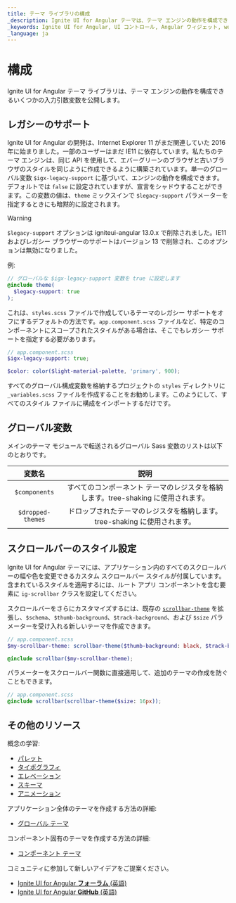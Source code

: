 ```yaml
---
title: テーマ ライブラリの構成
_description: Ignite UI for Angular テーマは、テーマ エンジンの動作を構成できるいくつかのグローバル変数を提供します。
_keywords: Ignite UI for Angular, UI コントロール, Angular ウィジェット, web ウィジェット, UI ウィジェット, Angular, ネイティブ Angular コンポーネント スイート, ネイティブ Angular コントロール, ネイティブ Angular コンポーネント ライブラリ, ネイティブ Angular コンポーネント, Angular Theming コンポーネント, Angular Theming
_language: ja
---
```


# 構成

<div class="highlight">Ignite UI for Angular テーマ ライブラリは、テーマ エンジンの動作を構成できるいくつかの入力引数変数を公開します。</div>
<div class="divider"></div>

## レガシーのサポート

Ignite UI for Angular の開発は、Internet Explorer 11 がまだ関連していた 2016 年に始まりました。一部のユーザーはまだ IE11 に依存しています。私たちのテーマ エンジンは、同じ API を使用して、エバーグリーンのブラウザと古いブラウザのスタイルを同じように作成できるように構築されています。単一のグローバル変数 `$igx-legacy-support` に基づいて、エンジンの動作を構成できます。デフォルトでは `false` に設定されていますが、宣言をシャドウすることができます。この変数の値は、`theme` ミックスインで `$legacy-support` パラメーターを指定するときにも暗黙的に設定されます。

> [!WARNING]
> `$legacy-support` オプションは igniteui-angular 13.0.x で削除されました。IE11 およびレガシー ブラウザーのサポートはバージョン 13 で削除され、このオプションは無効になりました。

例:

```scss
// グローバルな $igx-legacy-support 変数を true に設定します
@include theme(
  $legacy-support: true
);
```

これは、`styles.scss` ファイルで作成しているテーマのレガシー サポートをオフにするデフォルトの方法です。`app.component.scss` ファイルなど、特定のコンポーネントにスコープされたスタイルがある場合は、そこでもレガシー サポートを指定する必要があります。

```scss
// app.component.scss
$igx-legacy-support: true;

$color: color($light-material-palette, 'primary', 900);
```

すべてのグローバル構成変数を格納するプロジェクトの `styles` ディレクトリに `_variables.scss` ファイルを作成することをお勧めします。このようにして、すべてのスタイル ファイルに構成をインポートするだけです。

## グローバル変数

メインのテーマ モジュールで転送されるグローバル Sass 変数のリストは以下のとおりです。

| 変数名 | 説明                                                                 |
|:-------------:|:---------------------------------------------------------------------------:|
| `$components` | すべてのコンポーネント テーマのレジスタを格納します。tree-shaking に使用されます。            |
| `$dropped-themes`  | ドロップされたテーマのレジスタを格納します。tree-shaking に使用されます。  |

## スクロールバーのスタイル設定

Ignite UI for Angular テーマには、アプリケーション内のすべてのスクロールバーの幅や色を変更できるカスタム スクロールバー スタイルが付属しています。含まれているスタイルを適用するには、ルート アプリ コンポーネントを含む要素に `ig-scrollbar` クラスを設定してください。

スクロールバーをさらにカスタマイズするには、既存の [`scrollbar-theme`]({environment:sassApiUrl}/index.html#function-scrollbar-theme) を拡張し、`$schema`、`$thumb-background`、`$track-background`、および `$size` パラメーターを受け入れる新しいテーマを作成できます。

```scss
// app.component.scss
$my-scrollbar-theme: scrollbar-theme($thumb-background: black, $track-background: gray);

@include scrollbar($my-scrollbar-theme);
```
パラメーターをスクロールバー関数に直接適用して、追加のテーマの作成を防ぐこともできます。
```scss
// app.component.scss
@include scrollbar(scrollbar-theme($size: 16px));
```

<div class="divider"></div>

## その他のリソース
概念の学習:

* [パレット](./palettes.md)
* [タイポグラフィ](./typography.md)
* [エレベーション](./elevations.md)
* [スキーマ](./schemas.md)
* [アニメーション](./animations.md)

アプリケーション全体のテーマを作成する方法の詳細:
* [グローバル テーマ](./global-themes.md)

コンポーネント固有のテーマを作成する方法の詳細:
* [コンポーネント テーマ](./component-themes.md)

コミュニティに参加して新しいアイデアをご提案ください。

* [Ignite UI for Angular **フォーラム** (英語)](https://www.infragistics.com/community/forums/f/ignite-ui-for-angular)
* [Ignite UI for Angular **GitHub** (英語)](https://github.com/IgniteUI/igniteui-angular)
